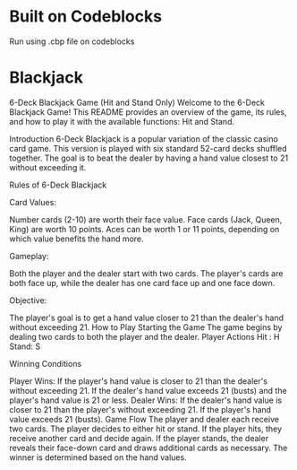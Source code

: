 # Built on Codeblocks

Run using .cbp file on codeblocks

# Blackjack

6-Deck Blackjack Game (Hit and Stand Only)
Welcome to the 6-Deck Blackjack Game! This README provides an overview of the game, its rules, and how to play it with the available functions: Hit and Stand.

Introduction
6-Deck Blackjack is a popular variation of the classic casino card game. This version is played with six standard 52-card decks shuffled together. The goal is to beat the dealer by having a hand value closest to 21 without exceeding it.

Rules of 6-Deck Blackjack

Card Values:

Number cards (2-10) are worth their face value.
Face cards (Jack, Queen, King) are worth 10 points.
Aces can be worth 1 or 11 points, depending on which value benefits the hand more.

Gameplay:

Both the player and the dealer start with two cards.
The player's cards are both face up, while the dealer has one card face up and one face down.

Objective:

The player's goal is to get a hand value closer to 21 than the dealer's hand without exceeding 21.
How to Play
Starting the Game
The game begins by dealing two cards to both the player and the dealer.
Player Actions
Hit : H
Stand: S

Winning Conditions

Player Wins:
If the player's hand value is closer to 21 than the dealer's without exceeding 21.
If the dealer's hand value exceeds 21 (busts) and the player's hand value is 21 or less.
Dealer Wins:
If the dealer's hand value is closer to 21 than the player's without exceeding 21.
If the player's hand value exceeds 21 (busts).
Game Flow
The player and dealer each receive two cards.
The player decides to either hit or stand.
If the player hits, they receive another card and decide again.
If the player stands, the dealer reveals their face-down card and draws additional cards as necessary.
The winner is determined based on the hand values.
